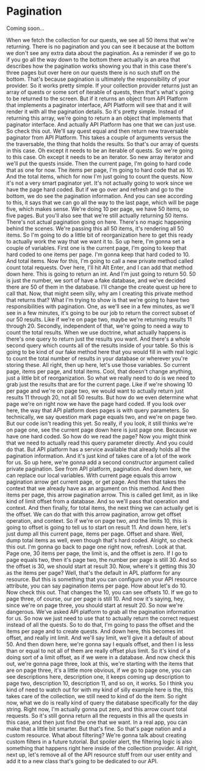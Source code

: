 # Pagination

Coming soon...

When we fetch the collection for our quests, we see all 50 items that we're
returning. There is no pagination and you can see it because at the bottom we don't
see any extra data about the pagination. As a reminder if we go to if you go all the
way down to the bottom there actually is an area that describes how the pagination
works showing you that in this case there's three pages but over here on our quests
there is no such stuff on the bottom. That's because pagination is ultimately the
responsibility of your provider. So it works pretty simple. If your collection
provider returns just an array of quests or some sort of iterable of quests, then
that's what's going to be returned to the screen. But if it returns an object from
API Platform that implements a paginator interface, API Platform will see that and it
will render it with all the pagination details. So it's pretty simple. Instead of
returning this array, we're going to return a an object that implements that
paginator interface. And actually API Platform has one that we can just use. So check
this out. We'll say quest equal and then return new traversable paginator from API
Platform. This takes a couple of arguments versus the the traversable, the thing that
holds the results. So that's our array of quests in this case. Oh except it needs to
be an iterable of quests. So we're going to this case. Oh except it needs to be an
iterator. So new array iterator and we'll put the quests inside. Then the current
page, I'm going to hard code that as one for now. The items per page, I'm going to
hard code that as 10. And the total items, which for now I'm just going to count the
quests. Now it's not a very smart paginator yet. It's not actually going to work
since we have the page hard coded. But if we go over and refresh and go to the
bottom, we do see the pagination information. And you can see according to this, it
says that we can go all the way to the last page, which will be page five, which
makes sense. We're doing 10 per page, we have 50 items, so five pages. But you'll
also see that we're still actually returning 50 items. There's not actual pagination
going on here. There's no magic happening behind the scenes. We're passing this all
50 items, it's rendering all 50 items. So I'm going to do a little bit of
reorganization here to get this ready to actually work the way that we want it to. So
up here, I'm gonna set a couple of variables. First one is the current page, I'm
going to keep that hard coded to one items per page. I'm gonna keep that hard coded
to 10. And total items. Now for this, I'm going to call a new private method called
count total requests. Over here, I'll hit Alt Enter, and I can add that method down
here. This is going to return an int. And I'm just going to return 50. 50 is just the
number, we sort of have a fake database, and we've decided there are 50 of them in
the database. I'll change the create quest up here to call that. Now, that might seem
silly, why am I creating this private method that returns that? What I'm trying to
show is that we're going to have two responsibilities with pagination. One, as we'll
see in a few minutes, as we'll see in a few minutes, it's going to be our job to
return the correct subset of our 50 results. Like if we're on page two, maybe we're
returning results 11 through 20. Secondly, independent of that, we're going to need a
way to count the total results. When we use doctrine, what actually happens is
there's one query to return just the results you want. And there's a whole second
query which counts all of the results inside of your table. So this is going to be
kind of our fake method here that you would fill in with real logic to count the
total number of results in your database or wherever you're storing these. All right,
then up here, let's use those variables. So current page, items per page, and total
items. Cool, that doesn't change anything, just a little bit of reorganization. So
what we really need to do is we need to grab just the results that are for the
current page. Like if we're showing 10 per page and we're on page two, we would want
to actually return just results 11 through 20, not all 50 results. But how do we even
determine what page we're on right now we have the page hard coded. If you look over
here, the way that API platform does pages is with query parameters. So technically,
we say question mark page equals two, and we're on page two. But our code isn't
reading this yet. So really, if you look, it still thinks we're on page one, see the
current page down here is just page one. Because we have one hard coded. So how do we
read the page? Now you might think that we need to actually read this query parameter
directly. And you could do that. But API platform has a service available that
already holds all the pagination information. And it's just kind of takes care of a
lot of the work for us. So up here, we're gonna add a second constructor argument
called private pagination. See from API platform, pagination. And down here, we can
replace our local variables. With current page equals this arrow pagination arrow get
current page, or get page. And then that takes the context that we already have as an
argument on this method. And then items per page, this arrow pagination arrow. This
is called get limit, as in like kind of limit offset from a database. And so we'll
pass that operation and context. And then finally, for total items, the next thing we
can actually get is the offset. We can do that with this arrow pagination, arrow get
offset operation, and context. So if we're on page two, and the limits 10, this is
going to offset is going to tell us to start on result 11. And down here, let's just
dump all this current page, items per page. Offset and share. Well, dump total items
as well, even though that's hard coded. Alright, so check this out. I'm gonna go back
to page one right now, refresh. Look at that. Page one, 30 items per page, the limit
is, and the offset is zero. If I go to page equals two, then it's page two, the
number per page is still 30. And so the offset is 30, we should start at result 30.
Now, where's it getting this 30 as the items per page? Well, that's the default in
APL platform for any resource. But this is something that you can configure on your
API resource attribute, you can say pagination items per page. How about let's do 10.
Now check this out. That changes the 10, you can see offsets 10. If we go to page
three, of course, our per page is still 10. And now it's saying, hey, since we're on
page three, you should start at result 20. So now we're dangerous. We've asked API
platform to grab all the pagination information for us. So now we just need to use
that to actually return the correct request instead of all the quests. So to do that,
I'm going to pass the offset and the items per page and to create quests. And down
here, this becomes int offset, and really int limit. And we'll say limit, we'll give
it a default of about 50. And then down here, we're gonna say I equals offset, and
then I is less than or equal to not all of them are really offset plus limit. So it's
kind of a doing sort of a limit offset, as if we were in a database. And now check
this out, we're gonna page three, look at this, we're starting with the items that
are on page three, it's a little more obvious, if we go to page one, you can see
descriptions here, description one, it keeps coming up description to page two,
description 10, description 11, and so on, it works. So I think you kind of need to
watch out for with my kind of silly example here is the, this takes care of the
collection, we still need to kind of do the item. So right now, what we do is really
kind of query the database specifically for the day string. Right now, I'm actually
gonna put zero, and this arrow count total requests. So it's still gonna return all
the requests in this all the quests in this case, and then just find the one that we
want. In a real app, you can make that a little bit smarter. But that's fine. So
that's page nation and a custom resource. What about filtering? We're gonna talk
about creating custom filters in a future tutorial. But spoiler alert, the filtering
logic is also something that happens right here inside of the collection provider.
All right, next up, let's remove all of the API resource stuff from our user entity
and add it to a new class that's going to be dedicated to our API.
